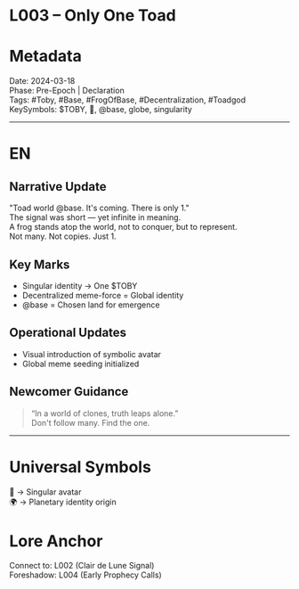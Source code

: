 # L003 – Only One Toad

# Metadata
Date: 2024-03-18  
Phase: Pre-Epoch | Declaration  
Tags: #Toby, #Base, #FrogOfBase, #Decentralization, #Toadgod  
KeySymbols: $TOBY, 🐸, @base, globe, singularity  

---

# EN
## Narrative Update  
"Toad world @base. It's coming. There is only 1."  
The signal was short — yet infinite in meaning.  
A frog stands atop the world, not to conquer, but to represent.  
Not many. Not copies. Just 1.  

## Key Marks  
- Singular identity → One $TOBY  
- Decentralized meme-force = Global identity  
- @base = Chosen land for emergence  

## Operational Updates  
- Visual introduction of symbolic avatar  
- Global meme seeding initialized  

## Newcomer Guidance  
> “In a world of clones, truth leaps alone.”  
Don't follow many. Find the one.  

---


# Universal Symbols 
🐸 → Singular avatar  
🌍 →  Planetary identity origin  

# Lore Anchor 
Connect to: L002 (Clair de Lune Signal)  
Foreshadow: L004 (Early Prophecy Calls)  
